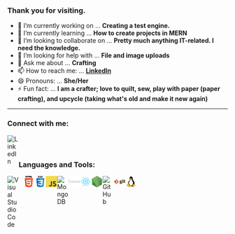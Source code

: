 ### Thank you for visiting.

- 🔭 I’m currently working on ... **Creating a test engine.**
- 🌱 I’m currently learning ...  **How to create projects in MERN**
- 👯 I’m looking to collaborate on ... **Pretty much anything IT-related.  I need the knowledge.**
- 🤔 I’m looking for help with ... **File and image uploads**
- 💬 Ask me about ... **Crafting**
- 📫 How to reach me: ... **[LinkedIn](https://www.linkedin.com/in/laura-v-bullock/)**
- 😄 Pronouns: ... **She/Her**
- ⚡ Fun fact: ... **I am a crafter; love to quilt, sew, play with paper (paper crafting), and upcycle (taking what's old and make it new again)**

-----
### Connect with me:
[<img align="left" alt="LinkedIn" width="26px" src="https://cdn.jsdelivr.net/npm/simple-icons@v6/icons/linkedin.svg" />](https://www.linkedin.com/in/laura-v-bullock/)

<br /><br/>

### Languages and Tools:
<img align="left" alt="Visual Studio Code" width="26px" src="https://cdn.jsdelivr.net/gh/devicons/devicon/icons/vscode/vscode-original.svg" style="padding-right:10px;" />
<img align="left" alt="HTML5" width="26px" src="https://raw.githubusercontent.com/github/explore/80688e429a7d4ef2fca1e82350fe8e3517d3494d/topics/html/html.png" />
<img align="left" alt="CSS3" width="26px" src="https://raw.githubusercontent.com/github/explore/80688e429a7d4ef2fca1e82350fe8e3517d3494d/topics/css/css.png" />
<img align="left" alt="Javascript" width="26px" src="https://raw.githubusercontent.com/github/explore/80688e429a7d4ef2fca1e82350fe8e3517d3494d/topics/javascript/javascript.png" />
<img align="left" alt="MongoDB" width="26px" src="https://cdn.jsdelivr.net/npm/simple-icons@v6/icons/mongodb.svg" />
<img align="left" alt="ExpressJS" width="26px" src="https://raw.githubusercontent.com/github/explore/80688e429a7d4ef2fca1e82350fe8e3517d3494d/topics/express/express.png" />
<img align="left" alt="React" width="26px" src="https://raw.githubusercontent.com/github/explore/80688e429a7d4ef2fca1e82350fe8e3517d3494d/topics/react/react.png#gh-dark-mode-only" />
<img align="left" alt="NodeJS" width="26px" src="https://raw.githubusercontent.com/github/explore/80688e429a7d4ef2fca1e82350fe8e3517d3494d/topics/nodejs/nodejs.png" />
<img align="left" alt="GitHub" width="26px" src="https://cdn.jsdelivr.net/npm/simple-icons@v6/icons/github.svg" />
<img align="left" alt="Git" width="26px" src="https://raw.githubusercontent.com/github/explore/80688e429a7d4ef2fca1e82350fe8e3517d3494d/topics/git/git.png" />
<img align="left" alt="Linux" width="26px" src="https://raw.githubusercontent.com/github/explore/80688e429a7d4ef2fca1e82350fe8e3517d3494d/topics/linux/linux.png" />
